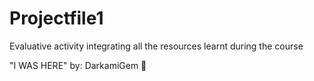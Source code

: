 # Projectfile1
 Evaluative activity integrating all the resources learnt during the course
 
 "I WAS HERE"
 by: DarkamiGem 🐺
 
